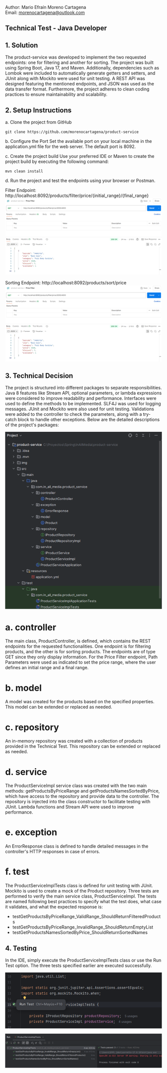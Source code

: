 Author: Mario Efraín Moreno Cartagena  
Email: morenocartagena@outlook.com

## Technical Test - Java Developer

## 1. Solution
The product-service was developed to implement the two requested endpoints: one for filtering and 
another for sorting. The project was built using Spring Boot, Java 17, and Maven. Additionally, 
dependencies such as Lombok were included to automatically generate getters and setters, and JUnit 
along with Mockito were used for unit testing. A REST API was designed featuring the mentioned 
endpoints, and JSON was used as the data transfer format. Furthermore, the project adheres to clean 
coding practices to ensure maintainability and scalability.

## 2. Setup Instructions

a. Clone the project from GitHub
```
git clone https://github.com/morenocartagena/product-service
```

b. Configure the Port
Set the available port on your local machine in the application.yml file for the web server. The 
default port is 8092.

c. Create the project build
Use your preferred IDE or Maven to create the project build by executing the following command:
```
mvn clean install
```

d. Run the project and test the endpoints using your browser or Postman.

   Filter Endpoint: http://localhost:8092/products/filter/price/{initial_range}/{final_range}
   ![Example of Filter Endpoint](./img/filter.PNG)
   
   Sorting Endpoint: http://localhost:8092/products/sort/price
   ![Example of Sorting Endpoint](./img/filter.PNG)


## 3. Technical Decision
The project is structured into different packages to separate responsibilities. Java 8 features 
like Stream API, optional parameters, or lambda expressions were considered to improve readability 
and performance. Interfaces were used to define the methods to be implemented. SLF4J was used for 
logging messages. JUnit and Mockito were also used for unit testing. Validations were added to the 
controller to check the parameters, along with a try-catch block to handle other exceptions. Below 
are the detailed descriptions of the project's packages:

![Product Service Project](./img/project.PNG)

# a. controller
The main class, ProductController, is defined, which contains the REST endpoints for the requested 
functionalities. One endpoint is for filtering products, and the other is for sorting products. The 
endpoints are of type GET since they only display information. For the Price Filter endpoint, Path 
Parameters were used as indicated to set the price range, where the user defines an initial range 
and a final range.

# b. model
A model was created for the products based on the specified properties. This model can be extended 
or replaced as needed.

# c. repository
An in-memory repository was created with a collection of products provided in the Technical Test. 
This repository can be extended or replaced as needed.

# d. service
The ProductServiceImpl service class was created with the two main methods: getProductsByPriceRange 
and getProductsNamesSortedByPrice, which have access to the repository and provide data to the 
controller. The repository is injected into the class constructor to facilitate testing with JUnit.
Lambda functions and Stream API were used to improve performance.

# e. exception
An ErrorResponse class is defined to handle detailed messages in the controller's HTTP responses in 
case of errors.

# f. test
The ProductServiceImplTests class is defined for unit testing with JUnit. Mockito is used to create 
a mock of the Product repository. Three tests are performed to verify the main service class, 
ProductServiceImpl. The tests are named following best practices to specify what the test does, what 
case it validates, and what the expected response is:
   - testGetProductsByPriceRange_ValidRange_ShouldReturnFilteredProducts
   - testGetProductsByPriceRange_InvalidRange_ShouldReturnEmptyList
   - testGetProductsNamesSortedByPrice_ShouldReturnSortedNames

## 4. Testing
In the IDE, simply execute the ProductServiceImplTests class or use the Run Test option. The three 
tests specified earlier are executed successfully.

![Run Tests](./img/run-test.PNG)

![Successful Results for the defined Tests](./img/result-test.PNG)
